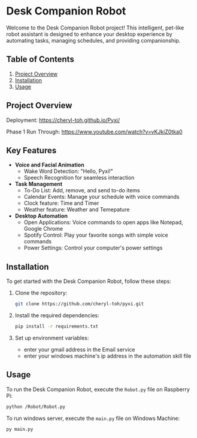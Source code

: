 # Desk Companion Robot

Welcome to the Desk Companion Robot project! This intelligent, pet-like robot assistant is designed to enhance your desktop experience by automating tasks, managing schedules, and providing companionship.

## Table of Contents

1. [Project Overview](#project-overview)
2. [Installation](#installation)
3. [Usage](#usage)

## Project Overview

Deployment: https://cheryl-toh.github.io/Pyxi/

Phase 1 Run Through: https://www.youtube.com/watch?v=vKJkiZ0tka0

## Key Features

- **Voice and Facial Animation**
  - Wake Word Detection: "Hello, Pyxi!"
  - Speech Recognition for seamless interaction
- **Task Management**
  - To-Do List: Add, remove, and send to-do items
  - Calendar Events: Manage your schedule with voice commands
  - Clock feature: Time and Timer
  - Weather feature: Weather and Temepature
- **Desktop Automation**
  - Open Applications: Voice commands to open apps like Notepad, Google Chrome
  - Spotify Control: Play your favorite songs with simple voice commands
  - Power Settings: Control your computer's power settings


## Installation

To get started with the Desk Companion Robot, follow these steps:

1. Clone the repository:
    ```sh
    git clone https://github.com/cheryl-toh/pyxi.git
    ```

2. Install the required dependencies:
    ```sh
    pip install -r requirements.txt
    ```

3. Set up environment variables:
    - enter your gmail address in the Email service
    - enter your windows machine's ip address in the automation skill file

## Usage

To run the Desk Companion Robot, execute the `Robot.py` file on Raspberry Pi:

```sh
python /Robot/Robot.py
```

To run windows server, execute the `main.py` file on Windows Machine:
```sh
py main.py
```

